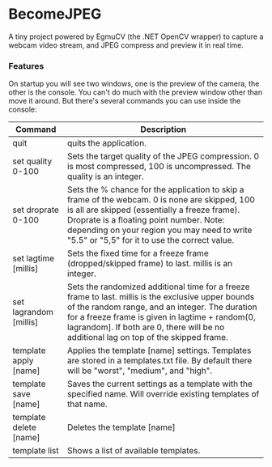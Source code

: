# BecomeJPEG
A tiny project powered by EgmuCV (the .NET OpenCV wrapper) to capture a webcam video stream, and JPEG compress and preview it in real time.

### Features
On startup you will see two windows, one is the preview of the camera, the other is the console.
You can't do much with the preview window other than move it around.
But there's several commands you can use inside the console:

| Command | Description |
| --- | --- |
| quit | quits the application. |
| set quality 0-100 | Sets the target quality of the JPEG compression. 0 is most compressed, 100 is uncompressed. The quality is an integer. |
| set droprate 0-100 | Sets the % chance for the application to skip a frame of the webcam. 0 is none are skipped, 100 is all are skipped (essentially a freeze frame). Droprate is a floating point number. Note: depending on your region you may need to write "5.5" or "5,5" for it to use the correct value. | 
| set lagtime [millis] | Sets the fixed time for a freeze frame (dropped/skipped frame) to last. millis is an integer. |
| set lagrandom [millis] | Sets the randomized additional time for a freeze frame to last. millis is the exclusive upper bounds of the random range, and an integer. The duration for a freeze frame is given in lagtime + random(0, lagrandom]. If both are 0, there will be no additional lag on top of the skipped frame. |
| template apply [name] | Applies the template [name] settings. Templates are stored in a templates.txt file. By default there will be "worst", "medium", and "high". |
| template save [name] | Saves the current settings as a template with the specified name. Will override existing templates of that name. |
| template delete [name] | Deletes the template [name] |
| template list | Shows a list of available templates. |